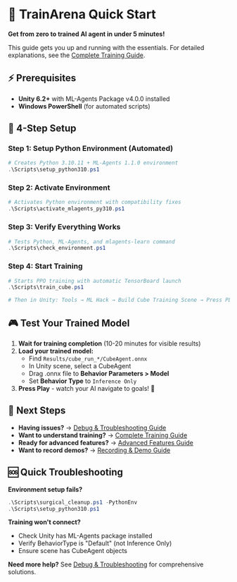 # 🚀 TrainArena Quick Start

**Get from zero to trained AI agent in under 5 minutes!**

This guide gets you up and running with the essentials. For detailed explanations, see the [Complete Training Guide](TRAINING_GUIDE.md).

## ⚡ Prerequisites

- **Unity 6.2+** with ML-Agents Package v4.0.0 installed
- **Windows PowerShell** (for automated scripts)

## 🎯 4-Step Setup

### Step 1: Setup Python Environment (Automated)

```powershell
# Creates Python 3.10.11 + ML-Agents 1.1.0 environment
.\Scripts\setup_python310.ps1
```

### Step 2: Activate Environment

```powershell
# Activates Python environment with compatibility fixes
.\Scripts\activate_mlagents_py310.ps1
```

### Step 3: Verify Everything Works

```powershell
# Tests Python, ML-Agents, and mlagents-learn command
.\Scripts\check_environment.ps1
```

### Step 4: Start Training

```powershell
# Starts PPO training with automatic TensorBoard launch
.\Scripts\train_cube.ps1

# Then in Unity: Tools → ML Hack → Build Cube Training Scene → Press PLAY
```

## 🎮 Test Your Trained Model

1. **Wait for training completion** (10-20 minutes for visible results)
2. **Load your trained model:**
   - Find `Results/cube_run_*/CubeAgent.onnx`
   - In Unity scene, select a CubeAgent
   - Drag .onnx file to **Behavior Parameters > Model**
   - Set **Behavior Type** to `Inference Only`
3. **Press Play** - watch your AI navigate to goals! 🎯

## 🔗 Next Steps

- **Having issues?** → [Debug & Troubleshooting Guide](DEBUG_AND_TROUBLESHOOTING.md)
- **Want to understand training?** → [Complete Training Guide](TRAINING_GUIDE.md)
- **Ready for advanced features?** → [Advanced Features Guide](ADVANCED_FEATURES.md)
- **Want to record demos?** → [Recording & Demo Guide](RECORDING_AND_DEMO.md)

## 🆘 Quick Troubleshooting

**Environment setup fails?**

```powershell
.\Scripts\surgical_cleanup.ps1 -PythonEnv
.\Scripts\setup_python310.ps1
```

**Training won't connect?**

- Check Unity has ML-Agents package installed
- Verify BehaviorType is "Default" (not Inference Only)
- Ensure scene has CubeAgent objects

**Need more help?** See [Debug & Troubleshooting](DEBUG_AND_TROUBLESHOOTING.md) for comprehensive solutions.
